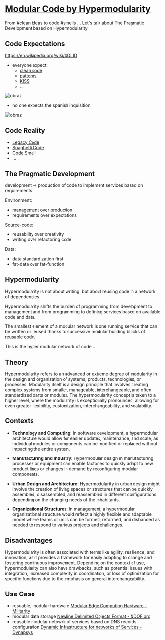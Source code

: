 # [Modular Code by Hypermodularity](https://tom-sapletta-com.github.io/modular-code/)

From #clean ideas to code #smells ... Let's talk about The Pragmatic Development based on Hypermodularity

## Code Expectations
https://en.wikipedia.org/wiki/SOLID
+ everyone expect:
  + [clean code](https://en.wikipedia.org/wiki/SOLID)
  + [patterns](https://en.wikipedia.org/wiki/Software_design_pattern)
  + [KISS](https://en.wikipedia.org/wiki/KISS_principle)
  + ...
    
![obraz](https://github.com/tom-sapletta-com/clean-code/assets/5669657/96c736d2-a189-4894-9a1a-cfdf79232bfd)

  
+ no one expects the spanish inquisition
  

![obraz](https://github.com/tom-sapletta-com/clean-code/assets/5669657/fe601411-dcd3-43a3-a146-d8e136c57e54)



## Code Reality

+ [Legacy Code](https://en.wikipedia.org/wiki/Legacy_system)
+ [Spaghetti Code](https://en.wikipedia.org/wiki/Spaghetti_code)
+ [Code Smell](https://en.wikipedia.org/wiki/Code_smell)
+ ...



## The Pragmatic Development

development => production of code to implement services based on requirements.

Environment:
+ management over production
+ requirements over expectations

Source-code:
+ reusability over creativity
+ writing over refactoring code

Data:
+ data standardization first
+ fat-data over fat-function


## Hypermodularity

Hypermodularity is not about writing, but about reusing code in a network of dependencies

Hypermodularity shifts the burden of programming from development to management and from programming to defining services based on available code and data.

The smallest element of a modular network is one running service that can be written or reused thanks to successive modular building blocks of reusable code.


This is the hyper modular network of code ...


## Theory

Hypermodularity refers to an advanced or extreme degree of modularity in the design and organization of systems, products, technologies, or processes. 
Modularity itself is a design principle that involves creating complex systems from smaller, manageable, interchangeable, and often standardized parts or modules.
The hypermodularity concept is taken to a higher level, where the modularity is exceptionally pronounced, allowing for even greater flexibility, customization, interchangeability, and scalability. 


## Contexts

+ **Technology and Computing**: In software development, a hypermodular architecture would allow for easier updates, maintenance, and scale, as individual modules or components can be modified or replaced without impacting the entire system.

+ **Manufacturing and Industry**: Hypermodular design in manufacturing processes or equipment can enable factories to quickly adapt to new product lines or changes in demand by reconfiguring modular components.

+ **Urban Design and Architecture**: Hypermodularity in urban design might involve the creation of living spaces or structures that can be quickly assembled, disassembled, and reassembled in different configurations depending on the changing needs of the inhabitants.

+ **Organizational Structures**: In management, a hypermodular organizational structure would reflect a highly flexible and adaptable model where teams or units can be formed, reformed, and disbanded as needed to respond to various projects and challenges.


## Disadvantages 

Hypermodularity is often associated with terms like agility, resilience, and innovation, as it provides a framework for easily adapting to change and fostering continuous improvement. 
Depending on the context of use, hypermodularity can also have drawbacks, such as potential issues with integration, increased complexity in coordination, or loss of optimization for specific functions due to the emphasis on general interchangeability.

## Use Case

+ resuable, modular hardware [Modular Edge Computing Hardware - Militarity](https://www.militarity.com/)
+ modular data storage [Newline Delimited Objects Format - NDOF.org](https://www.ndof.org/)
+ reusable modular netowrk of services based on DNS records configuration [Dynamic Infrastructure for networks of Services - Dynapsys](http://www.dynapsys.com)
